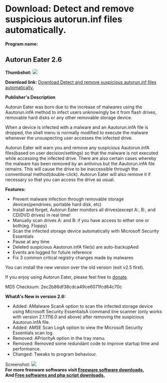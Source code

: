# Download: Detect and remove suspicious autorun.inf files automatically.

**Program name:**

## Autorun Eater 2.6

  
**Thumbshot:** ![](http://www.freewarefiles.com/screenshot/autoruneater26_md.gif)   
  
**Download link:** [Download Detect and remove suspicious autorun.inf files automatically.](http://freesoftwares.boysofts.com/Autorun-Eater_program_36548.html)  
  


**Publisher's Description**  
  


Autorun Eater was born due to the increase of malwares using the Aautorun.infA method to infect users unknowingly be it from flash drives, removable hard disks or any other removable storage device. 

When a device is infected with a malware and an Aautorun.infA file is dropped, the shell menu is normally modified to execute the malware whenever the unsuspecting user accesses the infected drive.

Autorun Eater will warn you and remove any suspicious Aautorun.infA files(based on user decision/settings) so that the malware is not executed while accessing the infected drive. There are also certain cases whereby the malware has been removed by an antivirus but the Aautorun.infA file remains. This will cause the drive to be inaccessible through the conventional method(double-click). Autorun Eater will also remove it if necessary so that you can access the drive as usual.

**Features:**

  * Prevent malware infection through removable storage devices(pendrives, portable hard disk, etc)
  * Install and forget, Autorun Eater monitors all drives(except A:, B:, and CD/DVD drives) in real time!
  * Manually scan drives A: and B: if you have access to either one or both(eg. Floppy)
  * Scan the infected storage device automatically with Microsoft Security Essentials
  * Pause at any time
  * Deleted suspicious Aautorun.infA file(s) are auto-backupAed
  * Events are logged for future reference
  * Fix 3 common critical registry changes made by malwares

You can install the new version over the old version (exit v2.5 first).

If you enjoy using Autorun Eater, please feel free to [donate](http://oldmcdonald.wordpress.com/donate/).

MD5 Checksum: 2ec2b86df38cdca49ce6071fcd64c70c

**WhatA's New in version 2.6:**

  * Added: AMalware ScanA option to scan the infected storage device using Microsoft Security EssentialsA command line scanner (only works with version 2.1.1116.0 and above) after removing the suspicious Aautorun.infA file. 
  * Added: AMSE Scan LogA option to view the Microsoft Security Essentials scan log. 
  * Removed: APriorityA option in the tray menu. 
  * Removed: Removed some redundant code to improve startup time and performance. 
  * Changed: Tweaks to program behaviour. 

  
  
Screenshot: ![](http://www.freewarefiles.com/screenshot/autoruneater26.gif)   
**For more freeware softwares visit [Freeware software downloads.](http://freesoftwares.boysofts.com/)**   
**And [Free softwares and php script downloads.](http://www.boysofts.com/)**

